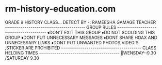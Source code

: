 # rm-history-education.com
GRADE 9 HISTORY CLASS... DETECT BY -: RAMEESHA GAMAGE TEACHER  -----------------------------------------                   GROUP RULES  ----------------------------------------- ♦️DON'T EXIT THIS GROUP  ♦️DO NOT SCOLDING THIS GROUP ♦️DONT PUT UNNECESSARY MESSAGES  ♦️DONT SHARE HOAX AND UNNECESSARY LINKS ♦️DONT PUT UNWANTED PHOTOS,VIDEO'S ,STICKER ARE PROHIBITED  -----------------------------------------             CLASS HELDING TIMES  -----------------------------------------       🏅WENSDAY-:9.30 /SATURDAY 9.30
